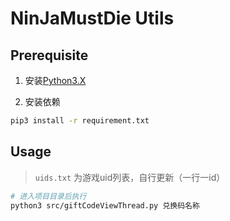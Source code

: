 # NinJaMustDie Utils

## Prerequisite

1. 安装[Python3.X](https://www.python.org/downloads/)

2. 安装依赖
```bash
pip3 install -r requirement.txt
```

## Usage
> `uids.txt` 为游戏uid列表，自行更新（一行一id）

```bash
# 进入项目目录后执行
python3 src/giftCodeViewThread.py 兑换码名称
```